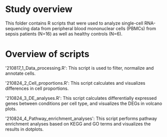 # Study overview
This folder contains R scripts that were used to analyze single-cell RNA-sequencing data from peripheral blood mononuclear cells (PBMCs) from sepsis patients (N=16) as well as healthy controls (N=6).

# Overview of scripts
'210817_1_Data_processing.R': This script is used to filter, normalize and annotate cells.

'210824_2_Cell_proportions.R': This script calculates and visualizes differences in cell proportions. 

'210824_3_DE_analyses.R': This script calculates differentially expressed genes between conditions per cell type, and visualizes the DEGs in volcano plots.

'210824_4_Pathway_enrichment_analyses': This script performs pathway enrichment analyses based on KEGG and GO terms and visualizes the results in dotplots. 
